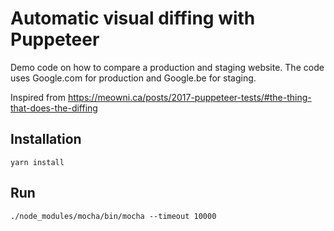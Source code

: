 # Automatic visual diffing with Puppeteer

Demo code on how to compare a production and staging website. The code uses Google.com for production and Google.be for staging.

Inspired from https://meowni.ca/posts/2017-puppeteer-tests/#the-thing-that-does-the-diffing

## Installation

    yarn install

## Run

    ./node_modules/mocha/bin/mocha --timeout 10000
